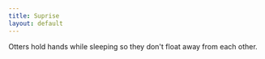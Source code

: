 ```yaml
---
title: Suprise
layout: default
---
```


Otters hold hands while sleeping so they don't float away from each other. <i class="fa-solid fa-otter fa-flip-horizontal"></i><i class="fa-solid fa-otter">